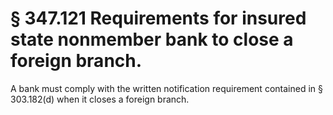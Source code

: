 # § 347.121   Requirements for insured state nonmember bank to close a foreign branch.

A bank must comply with the written notification requirement contained in § 303.182(d) when it closes a foreign branch.





